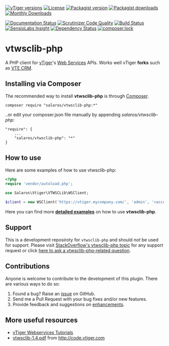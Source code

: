[![vTiger versions](https://img.shields.io/badge/vTiger-5.x%20|%206.x%20|%207.x-green.svg)](https://wiki.vtiger.com/index.php/Webservices_tutorials)
[![License](https://img.shields.io/packagist/l/salaros/vtwsclib-php.svg)](https://raw.githubusercontent.com/salaros/vtwsclib-php/master/LICENSE)
[![Packagist version](https://img.shields.io/packagist/v/salaros/vtwsclib-php.svg)](https://packagist.org/packages/salaros/vtwsclib-php)
[![Packagist downloads](https://img.shields.io/packagist/dt/salaros/vtwsclib-php.svg)](https://packagist.org/packages/salaros/vtwsclib-php)
[![Monthly Downloads](https://img.shields.io/packagist/dm/salaros/vtwsclib-php.svg)](https://packagist.org/packages/salaros/vtwsclib-php)

[![Documentation Status](https://readthedocs.org/projects/vtwsclib-php/badge/?version=latest)](http://vtwsclib-php.readthedocs.io/en/latest/?badge=latest)
[![Scrutinizer Code Quality](https://scrutinizer-ci.com/g/salaros/vtwsclib-php/badges/quality-score.png?b=master)](https://scrutinizer-ci.com/g/salaros/vtwsclib-php/?branch=master)
[![Build Status](https://scrutinizer-ci.com/g/salaros/vtwsclib-php/badges/build.png?b=master)](https://scrutinizer-ci.com/g/salaros/vtwsclib-php/build-status/master)
[![SensioLabs Insight](https://img.shields.io/sensiolabs/i/f5764af3-0382-444c-ada6-3c2b0f8bf39b.svg)](https://insight.sensiolabs.com/projects/f5764af3-0382-444c-ada6-3c2b0f8bf39b)
[![Dependency Status](https://www.versioneye.com/user/projects/555af8f2634daacd41000171/badge.svg?style=flat-square)](https://www.versioneye.com/user/projects/555af8f2634daacd41000171)
[![composer.lock](https://poser.pugx.org/salaros/vtwsclib-php/composerlock)](https://packagist.org/packages/salaros/vtwsclib-php)

vtwsclib-php
============

A PHP client for [vTiger](https://www.vtiger.com/)'s [Web Services](https://wiki.vtiger.com/index.php/Webservices_tutorials) APIs. Works well vTiger **forks** such as [VTE CRM](http://vtecrm.com/en/).

## Installing via Composer

The recommended way to install **vtwsclib-php** is through [Composer](https://getcomposer.org/download/).

    composer require "salaros/vtwsclib-php:*"

..or edit your composer.json file manually by appending *salaros/vtwsclib-php*:

    "require": {
        ...
        "salaros/vtwsclib-php": "*"
    }

## How to use

Here are some examples of how to use vtwsclib-php:

```php
<?php
require 'vendor/autoload.php';

use Salaros\Vtiger\VTWSCLib\WSClient;

$client = new WSClient('https://vtiger.mycompany.com/', 'admin', '<accessKey>');
```

Here you can find more **[detailed examples](https://github.com/salaros/vtwsclib-php/wiki)** on how to use **vtwsclib-php**.

## Support
This is a development reposiroty for `vtwsclib-php` and should _not_ be used for support.
Please visit [StackOverflow's vtwsclib-php topic](https://stackoverflow.com/questions/tagged/vtwsclib-php) for any support request or click [here to ask a vtwsclib-php-related question](https://stackoverflow.com/questions/ask?tags=vtwsclib-php+vtiger+web-services+api+php).

## Contributions
Anyone is welcome to contribute to the development of this plugin. There are various ways to do so:

1. Found a bug? Raise an [issue](https://github.com/salaros/vtwsclib-php/issues?direction=desc&labels=bug&page=1&sort=created&state=open) on GitHub.
2. Send me a Pull Request with your bug fixes and/or new features.
3. Provide feedback and suggestions on [enhancements](https://github.com/salaros/vtwsclib-php/issues?direction=desc&labels=enhancement&page=1&sort=created&state=open).


## More useful resources
* [vTiger Webservices Tutorials](https://wiki.vtiger.com/index.php/Webservices_tutorials)
* [vtwsclib-1.4.pdf](http://code.vtiger.com/vtiger/vtigercrm-sdk/blob/8230a46668d007ad1f01d2a892f5378c57f328c6/vtwsclib/1.4/vtwsclib-1.4.pdf) from http://code.vtiger.com
